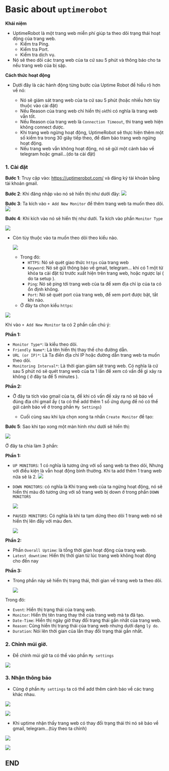 # Basic about ``uptimerobot``

**Khái niệm**
- UptimeRobot là một trang web miễn phí giúp ta theo dõi trạng thái hoạt động của trang web.
  - Kiểm tra Ping.
  - Kiểm tra Port.
  - Kiểm tra dịch vụ.
- Nó sẽ theo dõi các trang web của ta cứ sau 5 phút và thông báo cho ta nếu trang web của bị sập.

**Cách thức hoạt động**
- Dưới đây là các hành động từng bước của Uptime Robot để hiểu rõ hơn về nó:

  - Nó sẽ giám sát trang web của ta cứ sau 5 phút (hoặc nhiều hơn tùy thuộc vào cài đặt)
  - Nếu Reason của trang web chỉ hiển thị ``ok``thì có nghĩa là trang web vẫn tốt.
  - Nếu Reason của trang web là ``Connection Timeout``, thì trang web hiện không connect được.
  - Khi trang web ngừng hoạt động, UptimeRobot sẽ thực hiện thêm một số kiểm tra trong 30 giây tiếp theo, để đảm bảo trang web ngừng hoạt động.
  - Nếu trang web vẫn không hoạt động, nó sẽ gửi một cảnh báo về telegram hoặc gmail...(do ta cài đặt)

### 1. Cài đặt

**Bước 1**: Truy cập vào: https://uptimerobot.com/ và đăng ký tài khoản bằng tài khoản gmail.

**Bước 2**: Khi đăng nhập vào nó sẽ hiển thị như dưới đây:
![](https://i.imgur.com/QTSQbnX.png)

**Bước 3**: Ta kích vào ``+ Add New Monitor`` để thêm trang web ta muốn theo dõi.
![](https://i.imgur.com/uafKCXL.png)

**Bước 4**: Khi kích vào nó sẽ hiển thị như dưới. Ta kích vào phần ``Monitor Type``

![](https://i.imgur.com/T4IOhRk.png)

- Còn tùy thuộc vào ta muốn theo dõi theo kiểu nào.
  
    ![](https://i.imgur.com/uj7Fo6w.png)

  - Trong đó:
     - ``HTTPS``: Nó sẽ quét giao thức ``https`` của trang web
     - ``Keyword``: Nó sẽ gửi thông báo về gmail, telegram... khi có 1 một từ khóa ta cài đặt từ trước xuất hiện trên trang web, hoặc ngược lại ( do ta setup ).
     - ``Ping``: Nó sẽ ping tới trang web của ta để xem địa chỉ ip của ta có ổn định không.
     - ``Port``: Nó sẽ quét port của trang web, để xem port được bật, tắt khi nào.
   - Ở đây ta chọn kiểu ``https``:

![](https://i.imgur.com/Ox3qUuN.png)

Khi vào ``+ Add New Monitor`` ta có 2 phần cần chú ý:

**Phần 1:**
- ``Monitor Type*``: là kiểu theo dõi.
- ``Friendly Name*``: Là tên hiển thị thay thế cho đường dẫn.
- ``URL (or IP)*``: Là Ta điền địa chỉ IP hoặc đường dẫn trang web ta muốn theo dõi.
- ``Monitoring Interval*``: Là thời gian giám sát trang web. Có nghĩa là cứ sau 5 phút nó sẽ quét trang web của ta 1 lần để xem có vấn đề gì xảy ra không ( ở đây ta để 5 minutes ).

**Phần 2:**
- Ở đây ta tích vào gmail của ta, để khi có vấn đề xảy ra nó sẽ báo về đúng địa chỉ gmail ấy ( ta có thể add thêm 1 số ứng dụng để nó có thể gửi cảnh báo về ở trong phần ``My Settings``)

  - Cuối cùng sau khi lựa chọn xong ta nhấn ``Create Monitor`` để tạo:

**Bước 5**: Sao khi tạo xong một màn hình như dưới sẽ hiển thị:

![](https://i.imgur.com/bHkQxW1.png)

Ở đây ta chia làm 3 phần:

**Phần 1:**

-  ``UP MONITORS``: 1 có nghĩa là tương ứng với số sang web ta theo dõi, Nhưng với điều kiện là vẫn hoạt động bình thường. Khi ta add thêm 1 trang web nữa sẽ là 2.
    ![](https://i.imgur.com/sLtRqOW.png)

- ``DOWN MONITORS``: có nghĩa là Khi trang web của ta ngừng hoạt động, nó sẽ hiển thị màu đỏ tương ứng với số trang web bị down ở trong phần ``DOWN MONITORS``

    ![](https://i.imgur.com/kW0V3hq.png)

- ``PAUSED MONITORS``: Có nghĩa là khi ta tạm dừng theo dõi 1 trang web nó sẽ hiển thị lên đấy với màu đen.

    ![](https://i.imgur.com/VKNZerJ.png)
    
**Phần 2:**
- Phần ``Overall Uptime``: là tổng thời gian hoạt động của trang web.
-  ``Latest downtime``: Hiển thị thời gian từ lúc trang web không hoạt động cho đến nay

**Phần 3:**
- Trong phần này sẽ hiển thị trạng thái, thời gian về trang web ta theo dõi.

    ![](https://i.imgur.com/o4wvRuu.png)

Trong đó:
- ``Event``: Hiển thị trạng thái của trang web.
- ``Monitor``: Hiển thị tên trang thay thế của trang web mà ta đã tạo.
- ``Date-Time``: Hiển thị ngày giờ thay đổi trạng thái gần nhất của trang web.
- ``Reason``: Cũng hiển thị trạng thái của trang web nhưng dưới dạng ``lý do``.
- ``Duration``: Nói lên thời gian của lần thay đổi trạng thái gần nhất.

### 2. Chỉnh múi giờ.

- Để chỉnh múi giờ ta có thể vào phần ``My settings``

![](https://i.imgur.com/ypDekCJ.png)

### 3. Nhận thông báo

- Cũng ở phần ``My settings`` ta có thể add thêm cảnh báo về các trang khác nhau.

![](https://i.imgur.com/jvUnOWL.png)

![](https://i.imgur.com/8UHQDUQ.png)

- Khi uptime nhận thấy trang web có thay đổi trạng thái thì nó sẽ báo về gmail, telegram...(tùy theo ta chỉnh)

![](https://i.imgur.com/LSaoGCA.png)

![](https://i.imgur.com/aBfBwcz.png)

## END
